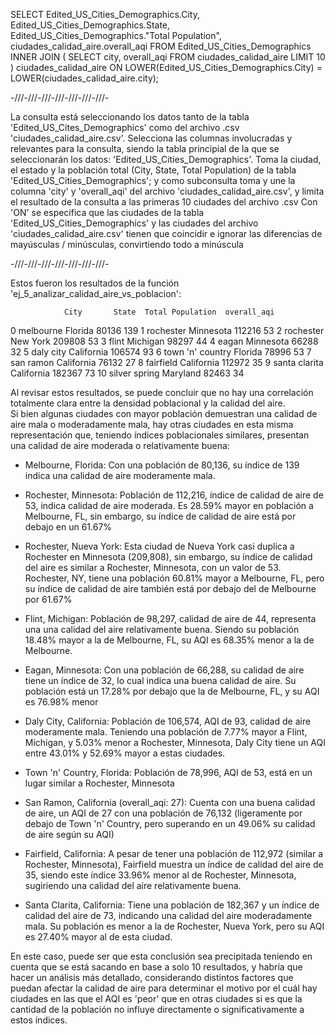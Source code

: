 SELECT Edited_US_Cities_Demographics.City, Edited_US_Cities_Demographics.State, Edited_US_Cities_Demographics."Total Population", ciudades_calidad_aire.overall_aqi
FROM Edited_US_Cities_Demographics
INNER JOIN (
    SELECT city, overall_aqi
    FROM ciudades_calidad_aire
    LIMIT 10
) ciudades_calidad_aire
ON LOWER(Edited_US_Cities_Demographics.City) = LOWER(ciudades_calidad_aire.city);



-///-///-///-///-///-///-///-

La consulta está seleccionando los datos tanto de la tabla 'Edited_US_Cites_Demographics' 
como del archivo .csv 'ciudades_calidad_aire.csv'.
Selecciona las columnas involucradas y relevantes para la consulta, siendo la tabla principial de la que 
se seleccionarán los datos: 'Edited_US_Cities_Demographics'. Toma la ciudad, el estado y la población total
(City, State, Total Population) de la tabla 'Edited_US_Cities_Demographics'; y como subconsulta toma y une
la columna 'city' y 'overall_aqi' del archivo 'ciudades_calidad_aire.csv', y limita el resultado de la consulta a las primeras 10 ciudades del archivo .csv 
Con 'ON' se especifica que las ciudades de la tabla 'Edited_US_Cities_Demographics' y las ciudades del archivo
'ciudades_calidad_aire.csv' tienen que coincidir e ignorar las diferencias de mayúsculas / minúsculas, convirtiendo todo a minúscula

-///-///-///-///-///-///-///-

Estos fueron los resultados de la función 'ej_5_analizar_calidad_aire_vs_poblacion':

                City       State  Total Population  overall_aqi
0          melbourne     Florida             80136          139
1          rochester   Minnesota            112216           53
2          rochester    New York            209808           53
3              flint    Michigan             98297           44
4              eagan   Minnesota             66288           32
5          daly city  California            106574           93
6   town 'n' country     Florida             78996           53
7          san ramon  California             76132           27
8          fairfield  California            112972           35
9      santa clarita  California            182367           73
10     silver spring    Maryland             82463           34


Al revisar estos resultados, se puede concluir que no hay una correlación totalmente clara entre la densidad poblacional y la calidad del aire.  
Si bien algunas ciudades con mayor población demuestran una calidad de aire mala  o moderadamente mala, hay otras ciudades en esta misma representación que, teniendo índices poblacionales similares, presentan una calidad de aire moderada o relativamente buena:

- Melbourne, Florida: Con una población de 80,136, su índice de 139  indica una calidad de aire moderamente mala. 

- Rochester, Minnesota: Población de 112,216, índice de calidad de aire de 53, indica calidad de aire  moderada. Es 28.59% mayor en población a Melbourne, FL, sin embargo, su índice de calidad de aire está por debajo en un 61.67%

- Rochester, Nueva York: Esta ciudad de Nueva York casi duplica a Rochester en Minnesota (209,808), sin embargo, su índice de calidad del aire es similar a Rochester, Minnesota, con un valor de 53. Rochester, NY, tiene una población 60.81% mayor a Melbourne, FL, pero su índice de calidad de aire también está por debajo del de Melbourne por 61.67%

- Flint, Michigan: Población de 98,297, calidad de aire de 44, representa una una calidad del aire relativamente buena. Siendo su población 18.48% mayor a la de Melbourne, FL, su AQI es 68.35% menor a la de Melbourne.

- Eagan, Minnesota: Con una población de 66,288, su calidad de aire tiene un índice de 32, lo cual indica una buena calidad de aire. Su población está un 17.28% por debajo que la de Melbourne, FL, y su AQI es 76.98% menor

- Daly City, California: Población de 106,574, AQI de 93, calidad de aire moderamente mala. Teniendo una población de 7.77% mayor a Flint, Michigan, y 5.03% menor a Rochester, Minnesota, Daly City tiene un AQI entre 43.01% y 52.69% mayor a estas ciudades.

- Town 'n' Country, Florida: Población de 78,996, AQI de 53, está en un lugar similar a Rochester, Minnesota

- San Ramon, California (overall_aqi: 27): Cuenta con una buena calidad de aire, un AQI de 27 con una población de 76,132 (ligeramente por debajo de Town 'n' Country, pero superando en un 49.06% su calidad de aire según su AQI)

- Fairfield, California: A pesar de tener una población de 112,972 (similar a Rochester, Minnesota), Fairfield muestra un índice de calidad del aire de 35, siendo este índice 33.96% menor al de Rochester, Minnesota, sugiriendo una calidad del aire relativamente buena.

- Santa Clarita, California: Tiene una población de 182,367 y un índice de calidad del aire de 73, indicando una calidad del aire moderadamente mala. Su población es menor a la de Rochester, Nueva York, pero su AQI es 27.40% mayor al de esta ciudad.

En este caso, puede ser que esta conclusión sea precipitada teniendo en cuenta que se está sacando en base a solo 10 resultados, y habría que hacer un análisis más detallado, considerando distintos factores que puedan afectar la calidad de aire para determinar el motivo por el cuál hay ciudades en  las que el AQI es 'peor' que en otras ciudades si es que la cantidad de la población no influye directamente o significativamente a estos índices.



